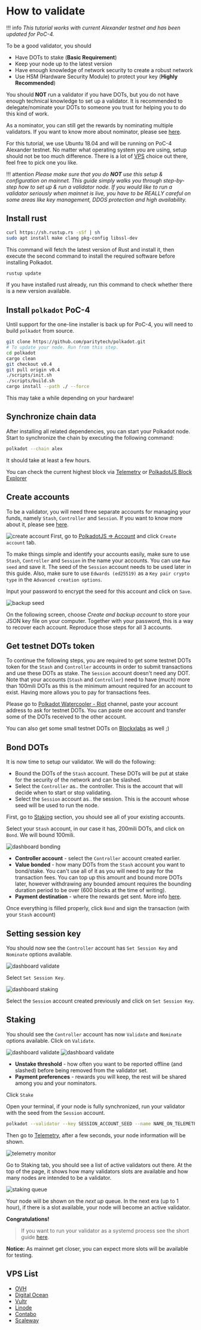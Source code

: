 # How to validate

!!! info
    _This tutorial works with current Alexander testnet and has been updated for PoC-4._

To be a good validator, you should

- Have DOTs to stake (**Basic Requirement**)
- Keep your node up to the latest version
- Have enough knowledge of network security to create a robust network
- Use HSM (Hardware Security Module) to protect your key (**Highly Recommended**)

You should **NOT** run a validator if you have DOTs, but you do not have enough technical knowledge to set up a validator. It is recommended to delegate/nominate your DOTs to someone you trust for helping you to do this kind of work. 

As a nominator, you can still get the rewards by nominating multiple validators. If you want to know more about nominator, please see [here](../nominator.md).

For this tutorial, we use Ubuntu 18.04 and will be running on PoC-4 Alexander testnet. No matter what operating system you are using, setup should not be too much difference. There is a lot of [VPS](#vps-list) choice out there, feel free to pick one you like.
 
!!! attention
    _Please make sure that you do **NOT** use this setup & configuration on mainnet. This guide simply walks you through step-by-step how to set up & run a validator node. If you would like to run a validator seriously when mainnet is live, you have to be REALLY careful on some areas like key management, DDOS protection and high availability._

## Install rust

```bash
curl https://sh.rustup.rs -sSf | sh
sudo apt install make clang pkg-config libssl-dev
```
This command will fetch the latest version of Rust and install it, then execute the second command to install the required software before installing Polkadot.

```bash
rustup update
```
If you have installed rust already, run this command to check whether there is a new version available.

## Install `polkadot` PoC-4

Until support for the one-line installer is back up for PoC-4, you will need to build `polkadot` from source.

```bash
git clone https://github.com/paritytech/polkadot.git
# To update your node. Run from this step.
cd polkadot
cargo clean
git checkout v0.4
git pull origin v0.4
./scripts/init.sh
./scripts/build.sh
cargo install --path ./ --force
```

This may take a while depending on your hardware!

## Synchronize chain data

After installing all related dependencies, you can start your Polkadot node. Start to synchronize the chain by executing the following command:

```bash
polkadot --chain alex
```

It should take at least a few hours.

You can check the current highest block via [Telemetry](https://telemetry.polkadot.io/#/Alexander) or [PolkadotJS Block Explorer](https://polkadot.js.org/apps/#/explorer)
 
## Create accounts

To be a validator, you will need three separate accounts for managing your funds, namely `Stash`, `Controller` and `Session`. If you want to know more about it, please see [here](../../learn/staking.md#accounts).

![create account](../../../img/validator/polkadot-dashboard-create-account.jpg)
First, go to [PolkadotJS => Account](https://polkadot.js.org/apps/#/accounts) and click `Create account` tab.

To make things simple and identify your accounts easily, make sure to use `Stash`, `Controller` and `Session` in the name your accounts. You can use `Raw seed` and save it. The seed of the `Session` account needs to be used later in this guide. Also, make sure to use `Edwards (ed25519)` as a `Key pair crypto type` in the `Advanced creation options`.

Input your password to encrypt the seed for this account and click on `Save`.

![backup seed](../../../img/validator/polkadot-dashboard-backup-seed.jpg)

On the following screen, choose *Create and backup account* to store your JSON key file on your computer. Together with your password, this is a way to recover each account.
Reproduce those steps for all 3 accounts.

## Get testnet DOTs token

To continue the following steps, you are required to get some testnet DOTs token for the `Stash` and `Controller` accounts in order to submit transactions and use these DOTs as stake. The `Session` account doesn't need any DOT. Note that your accounts (`Stash` and `Controller`) need to have (much) more than 100mili DOTs as this is the minimum amount required for an account to exist. Having more allows you to pay for transactions fees.

Please go to [Polkadot Watercooler - Riot](https://riot.im/app/#/room/#polkadot-watercooler:matrix.org) channel, paste your account address to ask for testnet DOTs. You can paste one account and transfer some of the DOTs received to the other account.
 
You can also get some small testnet DOTs on [Blockxlabs](https://faucets.blockxlabs.com/polkadot) as well ;)

## Bond DOTs

It is now time to setup our validator. We will do the following:
- Bound the DOTs of the `Stash` account. These DOTs will be put at stake for the security of the network and can be slashed.
- Select the `Controller` as.. the controller. This is the account that will decide when to start or stop validating.
- Select the `Session` account as.. the session. This is the account whose seed will be used to run the node.

First, go to [Staking](https://polkadot.js.org/apps/#/staking/actions) section, you should see all of your existing accounts.

Select your `Stash` account, in our case it has, 200mili DOTs, and click on `Bond`. We will bound 100mili.

![dashboard bonding](../../../img/validator/polkadot-dashboard-bonding.png)

- **Controller account** - select the `Controller` account created earlier.
- **Value bonded** - how many DOTs from the `Stash` account you want to bond/stake. You can't use all of it as you will need to pay for the transaction fees. You can top up this amount and bound more DOTs later, however withdrawing any bounded amount requires the bounding duration period to be over (600 blocks at the time of writing).
- **Payment destination** - where the rewards get sent. More info [here](../../learn/staking.md#reward-distribution).

Once everything is filled properly, click `Bond` and sign the transaction (with your `Stash` account)

## Setting session key

You should now see the `Controller` account has `Set Session Key` and `Nominate` options available.

![dashboard validate](../../../img/validator/polkadot-dashboard-set-session-key.jpg)

Select `Set Session Key`. 

![dashboard staking](../../../img/validator/polkadot-dashboard-set-session-key-modal.jpg)

Select the `Session` account created previously and click on `Set Session Key`.

## Staking

You should see the `Controller` account has now `Validate` and `Nominate` options available.
Click on `Validate`.

![dashboard validate](../../../img/validator/polkadot-dashboard-validate.png)
![dashboard validate](../../../img/validator/polkadot-dashboard-staking.jpg)

- **Unstake threshold** - how often you want to be reported offline (and slashed) before being removed from the validator set.
- **Payment preferences** - rewards you will keep, the rest will be shared among you and your nominators.

Click `Stake`

Open your terminal, if your node is fully synchronized, run your validator with the seed from the `Session` account.

```bash
polkadot --validator --key SESSION_ACCOUNT_SEED --name NAME_ON_TELEMETRY
```

Then go to [Telemetry](https://telemetry.polkadot.io/#/Alexander), after a few seconds, your node information will be shown.

![telemetry monitor](../../../img/validator/telemetry_monitor.jpg)

Go to Staking tab, you should see a list of active validators out there. At the top of the page, it shows how many validators slots are available and how many nodes are intended to be a validator.

![staking queue](../../../img/validator/polkadot-dashboard-staking-queue.png)

Your node will be shown on the *next up* queue. In the next era (up to 1 hour), if there is a slot available, your node will become an active validator. 

**Congratulations!**

> If you want to run your validator as a systemd process see the short guide [here](./how-to-systemd.md).

**Notice:** As mainnet get closer, you can expect more slots will be available for testing.

## VPS List

* [OVH](https://www.ovh.com.au/)
* [Digital Ocean](https://www.digitalocean.com/)
* [Vultr](https://www.vultr.com/)
* [Linode](https://www.linode.com/)
* [Contabo](https://contabo.com/)
* [Scaleway](https://www.scaleway.com/)
